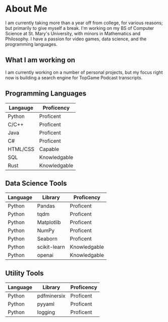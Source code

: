 # About Me
I am currently taking more than a year off from college, for various reasons; but primarily to give myself a break. I'm working on my BS of Computer Science at St. Mary's University, with minors in Mathematics and Philosophy. I have a passion for video games, data science, and the programming languages.

## What I am working on
I am currently working on a number of personal projects, but my focus right now is building a search engine for TopGame Podcast transcripts. 

## Programming Languages
| Langauge | Proficency |
| -------- | ---------- |
| Python   | Proficent  |
| C/C++    | Proficent  |
| Java     | Proficent  |
| C#       | Proficent  |
| HTML/CSS | Capable |
| SQL | Knowledgable |
| Rust | Knowledgable |

## Data Science Tools
| Language | Library | Proficency |
| -------- | ------- | ---------- |
| Python | Pandas | Proficent |
| Python | tqdm | Proficent |
| Python | Matplotlib | Proficent |
| Python | NumPy | Proficent |
| Python | Seaborn | Proficent |
| Python | scikit-learn | Knowledgable | 
| Python | openai | Knowledgable |

## Utility Tools
|Language | Library | Proficency |
| ------- | ------- | ---------- |
| Python | pdfminersix | Proficent |
| Python | pyyaml | Proficent |
| Python | logging | Proficent |

